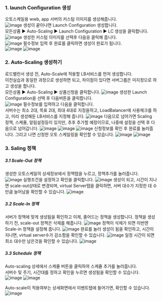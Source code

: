 ### 1. launch Configuration 생성
오토스케일용 wwb, app 서버의 커스텀 이미지를 생성해줍니다.</br>
![image](https://github.com/scp-cloudacademy/ce-advanced/assets/147478897/114fb95c-7b25-497d-a1ab-943b66d2e6c1)
생성이 끝이나면 Launch Configuration 생성합니다.</br>
모든상품 ▶ Auto-Scaling ▶ Launch Configuration ▶ LC 생성을 클릭합니다.
![image](https://github.com/scp-cloudacademy/ce-advanced/assets/147478897/537cfa12-7e54-4ce6-ad21-da582f84c3ee)
생성한 커스텀 이미지를 선택후 다음응 클릭해 줍니다.</br>
![image](https://github.com/scp-cloudacademy/ce-advanced/assets/147478897/445983ba-e7f7-4030-a063-a958a326e79a)
필수정보 입력 후 완료를 클릭하면 생성이 완료가 됩니다.</br>
![image](https://github.com/scp-cloudacademy/ce-advanced/assets/147478897/76e60076-9642-4ff6-8065-97e8c88767e7)
![image](https://github.com/scp-cloudacademy/ce-advanced/assets/147478897/b0186486-70f0-4c85-8bd4-6fb287aa18c8)

### 2. Auto-Scaling 생성하기
로드밸런서 생성 전, Auto-Scale에 적용할 LB서비스를 먼저 생성합니다.</br>
이전실습과 동일한 과정으로 생성하면 되고, 차이점이 있다면 서버그룹은 미지정으로 하고 생성을 합니다.</br>
모든상품 ▶ Auto-Scaling ▶ 상품신청을 클릭합니다.
![image](https://github.com/scp-cloudacademy/ce-advanced/assets/147478897/84d12a21-a026-442c-8086-aedaef7d0eb5)
생성한 Launch Configuration을 선택 후 다음버튼을 클릭합니다.</br>
![image](https://github.com/scp-cloudacademy/ce-advanced/assets/147478897/720d3df1-d6f7-49c7-bd2c-484e46b2038a)
필수정보를 입력하고 다음을 클릭합니다.</br>
서버수는 최소 2대, 목표 2대, 최대 4대로 지정을하고, LoadBalancer에 사용체크를 하고, 미리 생성해둔 LB서비스를 지정해 줍니다.
![image](https://github.com/scp-cloudacademy/ce-advanced/assets/147478897/762244cd-8182-48aa-9d10-a69b94bb0fc1)
다음으로 넘어가면 Scaling 정책, 스케쥴, 알림설정등이 있지만, 추후 추가할 예정이므로, 나중에 설정을 선택 후 다음으로 넘어갑니다.
![image](https://github.com/scp-cloudacademy/ce-advanced/assets/147478897/37600344-3e6b-41e8-9b20-b774aa1f8d13)
![image](https://github.com/scp-cloudacademy/ce-advanced/assets/147478897/64116bbb-4979-4b38-96e7-80e4772707b2)
![image](https://github.com/scp-cloudacademy/ce-advanced/assets/147478897/e9b77a1a-c6ab-409f-97f3-08fec503844f)
신청정보를 확인 후 완료를 눌러줍니다. 그리고 나면 신청한 오토 스케일링을 확인할 수 있습니다.
![image](https://github.com/scp-cloudacademy/ce-advanced/assets/147478897/a936926c-6e34-47f0-a096-74b1b3bec23b)
![image](https://github.com/scp-cloudacademy/ce-advanced/assets/147478897/04e9bdf5-58fc-48f8-ab29-77a64b8b2371)

### 3. Saling 정책
##### 3.1 Scale-Out 정책
생성한 오토스케일의 상세정보에서 정책탭을 누르고, 정책추가를 눌러줍니다.
![image](https://github.com/scp-cloudacademy/ce-advanced/assets/147478897/cbf1765f-6268-4c3a-9086-d7f4053fea1a)
실행조건을 설정하고 확인을 클릭합니다.
![image](https://github.com/scp-cloudacademy/ce-advanced/assets/147478897/12d88d5e-4686-4f7b-8ee0-77ec6ac53633)
생성이 되고, 시간이 지나면 scale-out상태로 변경되며, virtual Server탭을 클릭하면, 서버 대수가 지정한 대 수만큼 늘어남을 확인할 수 있습니다.
![image](https://github.com/scp-cloudacademy/ce-advanced/assets/147478897/7af5e7ad-58bf-4a12-be06-a92d61cec342)

##### 3.2 Scale-In 정책
서버가 정책에 맞게 생성됨을 확인하고 이제, 줄어드는 정책을 생성합니다. 정책을 생성하기 전, scale-out 정책은 삭제를 해줍니다.
![image](https://github.com/scp-cloudacademy/ce-advanced/assets/147478897/dcecbdec-133d-4cfe-8f86-fc970119589c)
정책이 삭제가 되면 이번엔 Scale-in 정책을 설정해 줍니다.
![image](https://github.com/scp-cloudacademy/ce-advanced/assets/147478897/8491bf0f-b7dc-405e-b455-c29bd8814b5b)
완료를 눌러 생성이 됨을 확인하고, 시간이 지나면, virtual server수가 감소함을 확인할 수 있습니다.
![image](https://github.com/scp-cloudacademy/ce-advanced/assets/147478897/2077a6bb-9acd-47de-a140-e65526994e91)
일정 시간이 되면 최소 대수만 남은것을 확인할 수 있습니다.
![image](https://github.com/scp-cloudacademy/ce-advanced/assets/147478897/7f9a8c39-6684-46ca-bc6e-d25769b268ed)

##### 3.3 Schedule 정책
Auto-scaling 상세에서 스케쥴 버튼을 클릭하여 스케쥴 추가를 눌러줍니다.</br>
서버수 및 주기, 시간대를 정하고 확인을 누르면 생성됨을 확인할 수 있습니다.
![image](https://github.com/scp-cloudacademy/ce-advanced/assets/147478897/62bd84ab-8ce3-4412-9232-51759a9e37a9)
![image](https://github.com/scp-cloudacademy/ce-advanced/assets/147478897/0f582fda-89c3-41e7-ad19-b4ccf8328405)

Auto-scale이 적용여부는 상세화면에서 이벤트탭에 들어가면, 확인할 수 있습니다.
![image](https://github.com/scp-cloudacademy/ce-advanced/assets/147478897/326337c9-e692-4f24-a679-7900442acb18)







